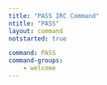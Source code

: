 ```yaml
---
title: "PASS IRC Command"
ntitle: "PASS"
layout: command
notstarted: true

command: PASS
command-groups:
    - welcome
---
```

